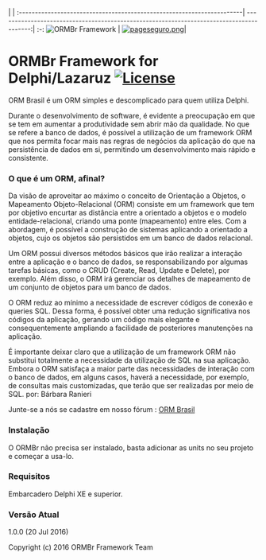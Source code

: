  |  | 
:----------------------------------------------------------------------| ----------------------------------------------------------------------------------------:| :-:
![ORMBr Framework](https://www.isaquepinheiro.com.br/imagens/ormbrbitucket.png)  | [![pageseguro.png](http://www.ormbr.com.br/imagens/pagseguro.png)](https://pag.ae/bglQrWD)|


# ORMBr Framework for Delphi/Lazaruz   [![License](https://img.shields.io/badge/Licence-LGPL--3.0-blue.svg)](https://opensource.org/licenses/LGPL-3.0)
ORM Brasil é um ORM simples e descomplicado para quem utiliza Delphi.

Durante o desenvolvimento de software, é evidente a preocupação em que se tem em aumentar a produtividade sem abrir mão da qualidade. No que se refere a banco de dados, é possível a utilização de um framework ORM que nos permita focar mais nas regras de negócios da aplicação do que na persistência de dados em si, permitindo um desenvolvimento mais rápido e consistente.

### O que é um ORM, afinal? ###

Da visão de aproveitar ao máximo o conceito de Orientação a Objetos, o Mapeamento Objeto-Relacional (ORM) consiste em um framework que tem por objetivo encurtar as distância entre a orientado a objetos e o modelo entidade-relacional, criando uma ponte (mapeamento) entre eles. Com a abordagem, é possível a construção de sistemas aplicando a orientado a objetos, cujo os objetos são persistidos em um banco de dados relacional.

Um ORM possui diversos métodos básicos que irão realizar a interação entre a aplicação e o banco de dados, se responsabilizando por algumas tarefas básicas, como o CRUD (Create, Read, Update e Delete), por exemplo. Além disso, o ORM irá gerenciar os detalhes de mapeamento de um conjunto de objetos para um banco de dados.

O ORM reduz ao mínimo a necessidade de escrever códigos de conexão e queries SQL. Dessa forma, é possível obter uma redução significativa nos códigos da aplicação, gerando um código mais elegante e consequentemente ampliando a facilidade de posteriores manutenções na aplicação.

É importante deixar claro que a utilização de um framework ORM não substitui totalmente a necessidade da utilização de SQL na sua aplicação. Embora o ORM satisfaça a maior parte das necessidades de interação com o banco de dados, em alguns casos, haverá a necessidade, por exemplo, de consultas mais customizadas, que terão que ser realizadas por meio de SQL. 
por: Bárbara Ranieri

Junte-se a nós se cadastre em nosso fórum : [ORM Brasil](https://www.ormbr.com.br/)

### Instalação ###
O ORMBr não precisa ser instalado, basta adicionar as units no seu projeto e começar a usa-lo.

### Requisitos ###
Embarcadero Delphi XE e superior.

### Versão Atual ###
1.0.0 (20 Jul 2016)

Copyright (c) 2016 ORMBr Framework Team